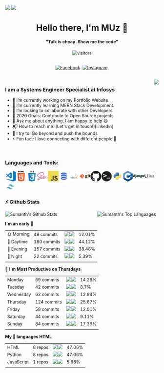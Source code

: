 <div>
  <a href="https://www.buymeacoffee.com/kevcui" target="_blank"><img src="https://media.giphy.com/media/ydqokKjBkJV0A/giphy.gif"  /></a>
  <a href="https://www.buymeacoffee.com/kevcui" target="_blank"><img src="https://media.giphy.com/media/ydqokKjBkJV0A/giphy.gif"  /></a>
 
</div>
<p>
  <h1 align="center"><b>Hello there, I'm MUz 👋</b></h1>
</p>

<p>
  <h4 align="center"><b>"Talk is cheap. Show me the code"</b></h4>
</p>

<p align="center">
    <img align="center" alt="visitors" src="https://gpvc.arturio.dev/Sumanth-Talluri" />
</p>

<p align="center">
<br>
<a href="https://www.facebook.com/natchmax"><img src="https://img.shields.io/badge/facebook-%231877F2.svg?&style=for-the-badge&logo=facebook&logoColor=white" alt="Facebook" /></a>&nbsp;
<a href="https://www.instagram.com/natchmax/"><img src="https://img.shields.io/badge/instagram-%23E4405F.svg?&style=for-the-badge&logo=instagram&logoColor=white" alt="Instagram" /></a>&nbsp;

</p>

<br>

<img src='https://media.giphy.com/media/NGp9QCXJcBPuU/giphy.gif' align='right'>




### I am a Systems Engineer Specialist at Infosys
- 🔭 I’m currently working on my Portfolio Website 
- 🌱 I’m currently learning MERN Stack Development.
- 👯 I’m looking to collaborate with other Developers 
- 🥅 2020 Goals: Contribute to Open Source projects
- 💬 Ask me about anything, I am happy to help :smile:
- 📬 How to reach me: [Let's get in touch!][linkedin]
- 🧗 I try to: Go beyond and push the bounds
- ⚡ Fun fact: I love connecting with different people :raised_hands:

<br>

### Languages and Tools: 

<img align="left" alt="Visual Studio Code" width="35px" src="https://raw.githubusercontent.com/github/explore/80688e429a7d4ef2fca1e82350fe8e3517d3494d/topics/visual-studio-code/visual-studio-code.png" />
<img align="left" alt="HTML5" width="35px" src="https://raw.githubusercontent.com/github/explore/80688e429a7d4ef2fca1e82350fe8e3517d3494d/topics/html/html.png" />
<img align="left" alt="CSS3" width="35px" src="https://raw.githubusercontent.com/github/explore/80688e429a7d4ef2fca1e82350fe8e3517d3494d/topics/css/css.png" />
<img align="left" alt="Sass" width="35px" src="https://raw.githubusercontent.com/github/explore/80688e429a7d4ef2fca1e82350fe8e3517d3494d/topics/sass/sass.png" />
<img align="left" alt="JavaScript" width="35px" src="https://raw.githubusercontent.com/github/explore/80688e429a7d4ef2fca1e82350fe8e3517d3494d/topics/javascript/javascript.png" />
<!-- <img align="left" alt="React" width="26px" src="https://raw.githubusercontent.com/github/explore/80688e429a7d4ef2fca1e82350fe8e3517d3494d/topics/react/react.png" />
<img align="left" alt="Gatsby" width="26px" src="https://raw.githubusercontent.com/github/explore/e94815998e4e0713912fed477a1f346ec04c3da2/topics/gatsby/gatsby.png" />
<img align="left" alt="GraphQL" width="26px" src="https://raw.githubusercontent.com/github/explore/80688e429a7d4ef2fca1e82350fe8e3517d3494d/topics/graphql/graphql.png" />
<img align="left" alt="Node.js" width="26px" src="https://raw.githubusercontent.com/github/explore/80688e429a7d4ef2fca1e82350fe8e3517d3494d/topics/nodejs/nodejs.png" />
<img align="left" alt="Deno" width="26px" src="https://raw.githubusercontent.com/github/explore/361e2821e2dea67711cde99c9c40ed357061cf27/topics/deno/deno.png" />-->
<img align="left" alt="SQL" width="35px" src="https://raw.githubusercontent.com/github/explore/80688e429a7d4ef2fca1e82350fe8e3517d3494d/topics/sql/sql.png" />
<img align="left" alt="MySQL" width="35px" src="https://raw.githubusercontent.com/github/explore/80688e429a7d4ef2fca1e82350fe8e3517d3494d/topics/mysql/mysql.png" />
<!--<img align="left" alt="MongoDB" width="26px" src="https://raw.githubusercontent.com/github/explore/80688e429a7d4ef2fca1e82350fe8e3517d3494d/topics/mongodb/mongodb.png" />-->
<img align="left" alt="Git" width="35px" src="https://raw.githubusercontent.com/github/explore/80688e429a7d4ef2fca1e82350fe8e3517d3494d/topics/git/git.png" />
<img align="left" alt="GitHub" width="35px" src="https://raw.githubusercontent.com/github/explore/78df643247d429f6cc873026c0622819ad797942/topics/github/github.png" />
<img align="left" alt="HTML5" width="35px" src="https://raw.githubusercontent.com/github/explore/80688e429a7d4ef2fca1e82350fe8e3517d3494d/topics/terminal/terminal.png" />
<img align="left" alt="HTML5" width="35px" src="https://raw.githubusercontent.com/github/explore/80688e429a7d4ef2fca1e82350fe8e3517d3494d/topics/python/python.png" />
<img align="left" alt="HTML5" width="35px" src="https://raw.githubusercontent.com/github/explore/80688e429a7d4ef2fca1e82350fe8e3517d3494d/topics/cpp/cpp.png" />
<img align="left" alt="HTML5" width="35px" src="https://raw.githubusercontent.com/github/explore/80688e429a7d4ef2fca1e82350fe8e3517d3494d/topics/django/django.png" />
<img align="left" alt="HTML5" width="35px" src="https://raw.githubusercontent.com/github/explore/80688e429a7d4ef2fca1e82350fe8e3517d3494d/topics/flask/flask.png" />
<img align="left" alt="HTML5" width="35px" src="https://raw.githubusercontent.com/github/explore/80688e429a7d4ef2fca1e82350fe8e3517d3494d/topics/tailwind/tailwind.png" />
<br>
<br>
<br>
<br>

<!--
<details>
  <summary>:zap: Github Stats</summary>
<p align='center'>
  <img align="center" src="https://github-readme-stats.vercel.app/api?username=Sumanth-Talluri&show_icons=true&title_color=fff&icon_color=79ff97&text_color=efefef&bg_color=24292e" alt="Lakshya's Github Stats">
</p>
<br>
<p align='center'>
  <img align="center" src="https://github-readme-stats.vercel.app/api/top-langs/?username=Sumanth-Talluri&show_icons=true&hide_border=true&theme=radical">
</p>
</details> -->


### :zap: Github Stats

  <img align="left" src="https://github-readme-stats.sumanth-talluri.vercel.app/api?username=Sumanth-Talluri&show_icons=true&title_color=fff&icon_color=79ff97&text_color=efefef&bg_color=24292e" alt="Sumanth's Github Stats" width="60%">
  
<img src="https://github-readme-stats.sumanth-talluri.vercel.app/api/top-langs/?username=Sumanth-Talluri&show_icons=true&hide_border=true&theme=radical" width="37%" alt="Sumanth's Top Languages">



<!-- stats
![GitHub stats](https://github-readme-stats.vercel.app/api?username=Sumanth-Talluri&show_icons=true&hide_border=true&theme=dark)
![Sumanth's github Programming stats](https://github-readme-stats.vercel.app/api/top-langs/?username=Sumanth-Talluri&show_icons=true&hide_border=true")-->

<!-- repos
<a href="https://github.com/Sumanth-Talluri/Readers-Cabin">
  <img align="left" src="https://github-readme-stats.vercel.app/api/pin/?username=Sumanth-Talluri&repo=Readers-Cabin&theme=dark" />
</a>
<a href="https://github.com/Sumanth-Talluri/JPMorgan-Chase-Virtual-Internship">
  <img align="left" src="https://github-readme-stats.vercel.app/api/pin/?username=Sumanth-Talluri&repo=JPMorgan-Chase-Virtual-Internship&theme=dark" />
</a>
<a href="https://github.com/Sumanth-Talluri/Python-for-Everybody-Specialization">
  <img align="left" src="https://github-readme-stats.vercel.app/api/pin/?username=Sumanth-Talluri&repo=Python-for-Everybody-Specialization&theme=dark" />
</a>
-->

<br>


<!--START_SECTION_DAILY_COMMIT:readme-info-->
**I'm an early 🐤** 

| | | | |
| --- | --- | --- | --- |
|🌞 Morning                |49 commits          |![](https://via.placeholder.com/48x22/000000/000000?text=+)![](https://via.placeholder.com/352x22/b8b8b8/b8b8b8?=text=+)|12.01%|
|🌆 Daytime                |180 commits         |![](https://via.placeholder.com/176x22/000000/000000?text=+)![](https://via.placeholder.com/224x22/b8b8b8/b8b8b8?=text=+)|44.12%|
|🌃 Evening                |157 commits         |![](https://via.placeholder.com/152x22/000000/000000?text=+)![](https://via.placeholder.com/248x22/b8b8b8/b8b8b8?=text=+)|38.48%|
|🌙 Night                  |22 commits          |![](https://via.placeholder.com/20x22/000000/000000?text=+)![](https://via.placeholder.com/380x22/b8b8b8/b8b8b8?=text=+)|5.39%|
| | | | |

<!--END_SECTION_DAILY_COMMIT:readme-info-->

<!--START_SECTION_WEEKLY_COMMIT:readme-info-->
📅 **I'm Most Productive on Thursdays** 

| | | | |
| --- | --- | --- | --- |
|Monday                   |69 commits          |![](https://via.placeholder.com/56x22/000000/000000?text=+)![](https://via.placeholder.com/344x22/b8b8b8/b8b8b8?=text=+)|14.29%|
|Tuesday                  |42 commits          |![](https://via.placeholder.com/36x22/000000/000000?text=+)![](https://via.placeholder.com/364x22/b8b8b8/b8b8b8?=text=+)|8.7%|
|Wednesday                |62 commits          |![](https://via.placeholder.com/52x22/000000/000000?text=+)![](https://via.placeholder.com/348x22/b8b8b8/b8b8b8?=text=+)|12.84%|
|Thursday                 |124 commits         |![](https://via.placeholder.com/104x22/000000/000000?text=+)![](https://via.placeholder.com/296x22/b8b8b8/b8b8b8?=text=+)|25.67%|
|Friday                   |58 commits          |![](https://via.placeholder.com/48x22/000000/000000?text=+)![](https://via.placeholder.com/352x22/b8b8b8/b8b8b8?=text=+)|12.01%|
|Saturday                 |44 commits          |![](https://via.placeholder.com/36x22/000000/000000?text=+)![](https://via.placeholder.com/364x22/b8b8b8/b8b8b8?=text=+)|9.11%|
|Sunday                   |84 commits          |![](https://via.placeholder.com/68x22/000000/000000?text=+)![](https://via.placeholder.com/332x22/b8b8b8/b8b8b8?=text=+)|17.39%|
| | | | |

<!--END_SECTION_WEEKLY_COMMIT:readme-info-->

<!--START_SECTION_LANGUAGE:readme-info-->
**My 💖 languages HTML** 

| | | | |
| --- | --- | --- | --- |
|HTML                     |8 repos|             ![](https://via.placeholder.com/188x22/000000/000000?text=+)![](https://via.placeholder.com/212x22/b8b8b8/b8b8b8?=text=+)|47.06%|
|Python                   |8 repos|             ![](https://via.placeholder.com/188x22/000000/000000?text=+)![](https://via.placeholder.com/212x22/b8b8b8/b8b8b8?=text=+)|47.06%|
|JavaScript               |1 repos|             ![](https://via.placeholder.com/24x22/000000/000000?text=+)![](https://via.placeholder.com/376x22/b8b8b8/b8b8b8?=text=+)|5.88%|
| | | | |

<!--END_SECTION_LANGUAGE:readme-info-->



